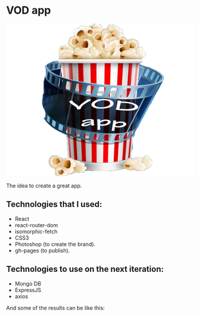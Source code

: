 # VOD app

![VOD-app](https://raw.githubusercontent.com/Tita-Navarro/VOD-application/master/videotizame/src/images/VOD-app.png)

The idea to create a great app.

## Technologies that I used:

 * React
 * react-router-dom
 * isomorphic-fetch
 * CSS3
 * Photoshop (to create the brand).
 * gh-pages (to publish).

 ## Technologies to use on the next iteration:

 * Mongo DB
 * ExpressJS
 * axios

 And some of the results can be like this:

 
